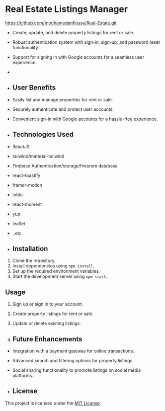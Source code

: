    # Real Estate Listings Manager
   
   https://github.com/mouhamedanflosse/Real-Estate.git
   - Create, update, and delete property listings for rent or sale.
   - Robust authentication system with sign-in, sign-up, and password reset functionality.
   - Support for signing in with Google accounts for a seamless user experience.
   - 
   - ## User Benefits
   - Easily list and manage properties for rent or sale.
   - Securely authenticate and protect user accounts.
   - Convenient sign-in with Google accounts for a hassle-free experience.

   -  ## Technologies Used
   - ReactJS
   - tailwind/material-tailwind
   - Firebase Authentication/storage/firesrore database
   - react-toastify
   - framer-motion
   - lottie
   - react-moment
   - yup
   - leaflet
   - ..etc

   -  ## Installation
   1. Clone the repository.
   2. Install dependencies using `npm install`.
   3. Set up the required environment variables.
   4. Start the development server using `npm start`.

   ## Usage
   1. Sign up or sign in to your account.
   2. Create property listings for rent or sale.
   3. Update or delete existing listings.

   4. ## Future Enhancements
   - Integration with a payment gateway for online transactions.
   - Advanced search and filtering options for property listings.
   - Social sharing functionality to promote listings on social media platforms.

   -  ## License
   This project is licensed under the [MIT License](https://opensource.org/licenses/MIT).
